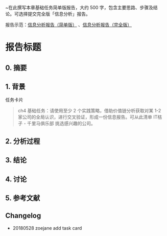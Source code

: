 ~在此撰写本章基础任务简单版报告，大约 500 字，包含主要思路、步骤及结论。可选择提交完全版「信息分析」报告。

报告示范：[信息分析报告（简单版）](https://github.com/AIHackers/IA001/blob/master/TmpAnalysisReportSimple.md) 、[信息分析报告（完全版）](https://github.com/AIHackers/IA001/blob/master/TmpAnalysisReportFull.md) 

# 报告标题

## 0. 摘要
## 1. 背景

任务卡片

> ch4 基础任务：请使用至少 2 个实践策略，借助价值链分析获取对某 1-2 家公司的全局认识，进行交叉验证，形成一份信息报告。可从此清单 IT桔子 - 千里马俱乐部 挑选感兴趣的公司。

## 2. 分析过程
## 3. 结论
## 4. 讨论
## 5. 参考文献

## Changelog

- 20180528 zoejane add task card


